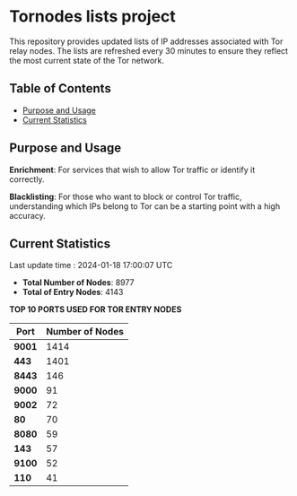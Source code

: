 # Tornodes lists project

This repository provides updated lists of IP addresses associated with Tor relay nodes. The lists are refreshed every 30 minutes to ensure they reflect the most current state of the Tor network.

## Table of Contents

- [Purpose and Usage](#purpose-and-usage)
- [Current Statistics](#current-statistics)


## Purpose and Usage

**Enrichment**: For services that wish to allow Tor traffic or identify it correctly.

**Blacklisting**: For those who want to block or control Tor traffic, understanding which IPs belong to Tor can be a starting point with a high accuracy.

## Current Statistics

Last update time : 2024-01-18 17:00:07 UTC

- **Total Number of Nodes**: 8977
- **Total of Entry Nodes**: 4143

**TOP 10 PORTS USED FOR TOR ENTRY NODES**

| **Port** | **Number of Nodes** |
|------|-----------------|
| **9001**   | 1414  |
| **443**   | 1401  |
| **8443**   | 146  |
| **9000**   | 91  |
| **9002**   | 72  |
| **80**   | 70  |
| **8080**   | 59  |
| **143**   | 57  |
| **9100**   | 52  |
| **110**   | 41  |

